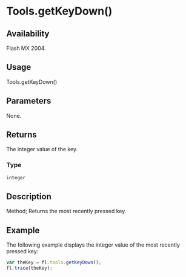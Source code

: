 # Tools.getKeyDown()

## Availability

Flash MX 2004.

## Usage

Tools.getKeyDown()

## Parameters

None.

## Returns

The integer value of the key.

### Type

```typescript
integer
```

## Description

Method; Returns the most recently pressed key.

## Example

The following example displays the integer value of the most recently pressed key:

```javascript
var theKey = fl.tools.getKeyDown();
fl.trace(theKey);
```
